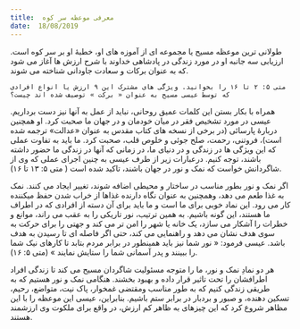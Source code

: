 ```yaml
---
title:  معرفی موعظه سر کوه
date:  18/08/2019
---
```


طولانی ترین موعظه مسیح یا مجموعه ای از آموزه های او، خطبهٔ او بر سر کوه است. ارزیابی سه جانبه او در مورد زندگی در پادشاهی خداوند با شرح ارزش ها آغاز می شود که به عنوان برکات و سعادت جاودانی شناخته می شوند.

`متی ۵: ۲ تا ۱۶ را بخوانید. ویژگی های مشترک این ۹ ارزش یا انواع افرادی که توسط عیسی مسیح به عنوان « برکت » توصیف شده اند چیست؟`

همراه با بکار بستن این کلمات عمیق روحانی، نباید از عمل به آنها نیز دست برداریم. عیسی در مورد تشخیص فقر در میان خودمان و در جهان ما صحبت کرد. او همچنین دربارهٔ پارسائی (در برخی از نسخه های کتاب مقدس به عنوان «عدالت» ترجمه شده است)، فروتنی، رحمت، صلح جوئی و خلوص قلب، صحبت کرد. ما باید به تفاوت عملی که این ویژگی ها در زندگی و در دنیای ما، در زمانی که آنها در زندگی ما حضور داشته باشند، توجه کنیم. درعبارات زیر از طرف عیسی به چنین اجرای عملی که وی از شاگردانش خواست که نمک و نور در جهان باشند، تاکید شده است ( متی ۵: ۱۳ تا ۱۶).

اگر نمک و نور بطور مناسب در ساختار و محیطی اضافه شوند، تغییر ایجاد می کنند. نمک به غذا طعم می دهد، وهمچنین به عنوان نگاه دارنده غذاها از خراب شدن حفظ میکننده کار می رود. این نماد خوبی برای ما است و ما باید برای آن دسته از افرادی که در اطراف ما هستند، این گونه باشیم. به همین ترتیب، نور تاریکی را به عقب می راند، موانع و خطرات را آشکار می سازد، یک خانه یا شهر را امن تر می کند و جهتی را برای حرکت به سوی هدف نشان می دهد و راهنمایی می کند، حتی اگر فاصله ای تا رسیدن به هدف باشد. عیسی فرمود: « نور شما نیز باید همینطور در برابر مردم بتابد تا كارهای نیک شما را ببینند و پدر آسمانی شما را ستایش نمایند » (متی ۵: ۱۶).

هر دو نمادِ نمک و نور، ما را متوجه مسئولیت شاگردان مسیح می کند تا زندگی افراد اطرافشان را تحت تاثیر قرار داده و بهبود بخشند. هنگامی نمک و نور هستیم که به طریقی زندگی کنیم که به طور مناسب ومقتضی غمخوار، پاک نیت، متواضع، رحیم، تسکین دهنده، و صبور و بردبار در برابر ستم باشیم. بنابراین، عیسی این موعظه را با این مظاهر شروع کرد که این چیزهای به ظاهر کم ارزش، در واقع برای ملکوت وی ارزشمند هستند.